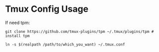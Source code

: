 # Tmux Config Usage

If need tpm:

```shell
git clone https://github.com/tmux-plugins/tpm ~/.tmux/plugins/tpm # install tpm
```

```shell
ln -s $(realpath /path/to/which_you_want) ~/.tmux.conf
```
